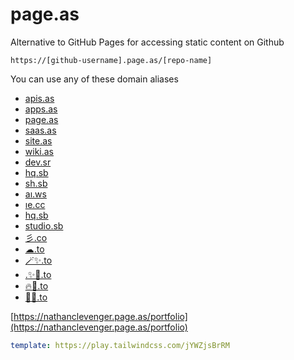 # page.as
Alternative to GitHub Pages for accessing static content on Github

```
https://[github-username].page.as/[repo-name]
```



You can use any of these domain aliases
- [apis.as](https://apis.as)
- [apps.as](https://apps.as)
- [page.as](https://page.as)
- [saas.as](https://saas.as)
- [site.as](https://site.as)
- [wiki.as](https://wiki.as)
- [dev.sr](https://dev.sr)
- [hq.sb](https://hq.sb)
- [sh.sb](https://sh.sb)
- [aı.ws](https://aı.ws)
- [ıe.cc](https://ıe.cc)
- [hq.sb](https://hq.sb)
- [studio.sb](https://studio.sbs)
- [彡.co](https://彡.co)
- [☁.to](https://☁.to)
- [🪄✨.to](https://🪄✨.to)
- [.✨🚀.to](https://.✨🚀.to)
- [🔥🚀.to](https://🔥🚀.to)
- [🦄🚀.to](https://🦄🚀.to)


[https://nathanclevenger.page.as/portfolio](https://nathanclevenger.page.as/portfolio)


```yaml
template: https://play.tailwindcss.com/jYWZjsBrRM
```
